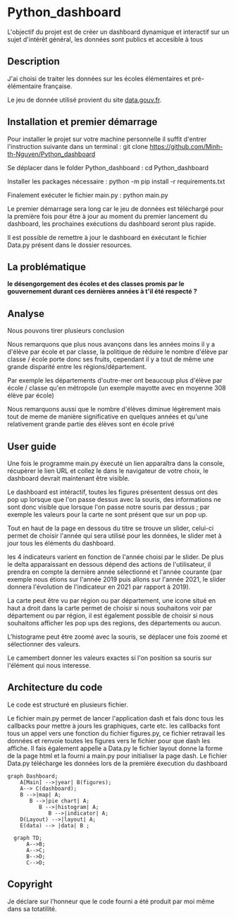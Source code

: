 # Python_dashboard

L'objectif du projet est de créer un dashboard dynamique et interactif sur un sujet d'intérêt général, les données sont publics et accesible à tous

## Description

J'ai choisi de traiter les données sur les écoles élémentaires et pré-élémentaire française.

Le jeu de donnée utilisé provient du site [data.gouv.fr](https://www.data.gouv.fr/fr/datasets/effectifs-deleves-par-niveau-et-nombre-de-classes-par-ecole-date-dobservation-au-debut-du-mois-doctobre-chaque-annee/).

## Installation et premier démarrage

Pour installer le projet sur votre machine personnelle il suffit d'entrer l'instruction suivante dans un terminal : 
git clone https://github.com/Minh-th-Nguyen/Python_dashboard

Se déplacer dans le folder Python_dashboard :
cd Python_dashboard

Installer les packages nécessaire :
python -m pip install -r requirements.txt

Finalement exécuter le fichier main.py :
python main.py

Le premier démarrage sera long car le jeu de données est téléchargé pour la première fois pour être à jour au moment du premier lancement du dashboard, les prochaines exécutions du dashboard seront plus rapide.

Il est possible de remettre à jour le dashboard en éxécutant le fichier Data.py présent dans le dossier resources.

## La problématique 

**le désengorgement des écoles et des classes promis par le gouvernement durant ces dernières années à t'il été respecté ?**

## Analyse

Nous pouvons tirer plusieurs conclusion

Nous remarquons que plus nous avançons dans les années moins il y a d'élève par école et par classe, la politique de réduire le nombre d'élève par classe / école porte donc ses fruits, cependant il y a tout de même une grande disparité entre les régions/département. 

Par exemple les départements d'outre-mer ont beaucoup plus d'élève par école / classe qu'en métropole (un exemple mayotte avec en moyenne 308 élève par école)

Nous remarquons aussi que le nombre d'élèves diminue légèrement mais tout de meme de manière significative en quelques années et qu'une relativement grande partie des élèves sont en école privé

## User guide

Une fois le programme main.py éxecuté un lien apparaîtra dans la console, récupèrer le lien URL et collez le dans le navigateur de votre choix, le dashboard devrait maintenant être visible.

Le dashboard est intéractif, toutes les figures présentent dessus ont des pop up lorsque que l'on passe dessus avec la souris, des informations ne sont donc visible que lorsque l'on passe notre souris par dessus ; par exemple les valeurs pour la carte ne sont présent que sur un pop up.

Tout en haut de la page en dessous du titre se trouve un slider, celui-ci permet de choisir l'année qui sera utilisé pour les données, le slider met à jour tous les éléments du dashboard.

les 4 indicateurs varient en fonction de l'année choisi par le slider. De plus le delta apparaissant en dessous dépend des actions de l'utilisateur, il prendra en compte la dernière année sélectionné et l'année courante (par exemple nous étions sur l'année 2019 puis allons sur l'année 2021, le slider donnera l'évolution de l'indicateur en 2021 par rapport à 2019).

La carte peut être vu par région ou par département, une icone situé en haut a droit dans la carte permet de choisir si nous souhaitons voir par département ou par région, il est également possible de choisir si nous souhaitons afficher les pop ups des regions, des départements ou aucun.

L'histograme peut être zoomé avec la souris, se déplacer une fois zoomé et sélectionner des valeurs.

Le camembert donner les valeurs exactes si l'on position sa souris sur l'élément qui nous interesse.

## Architecture du code
 
Le code est structuré en plusieurs fichier. 

Le fichier main.py permet de lancer l'application dash et fais donc tous les callbacks pour mettre à jours les graphiques, carte etc.
les callbacks font tous un appel vers une fonction du fichier figures.py, ce fichier retravail les données et renvoie toutes les figures vers le fichier pour que dash les affiche. Il fais également appelle a Data.py
le fichier layout donne la forme de la page html et la fourni a main.py pour initialiser la page dash.
Le fichier Data.py télécharge les données lors de la première éxecution du dashboard

```mermaid
graph Dashboard;
    A[Main] -->|year| B(figures);
    A--> C(dashboard);
    B -->|map| A;
       B -->|pie chart| A;
          B -->|histogram| A;
             B -->|indicator| A;
    D(Layout) -->|layout| A;
    E(data) --> |data| B ;
```

```mermaid
  graph TD;
      A-->B;
      A-->C;
      B-->D;
      C-->D;
```

## Copyright

Je déclare sur l’honneur que le code fourni a été produit par moi même dans sa totatilité.